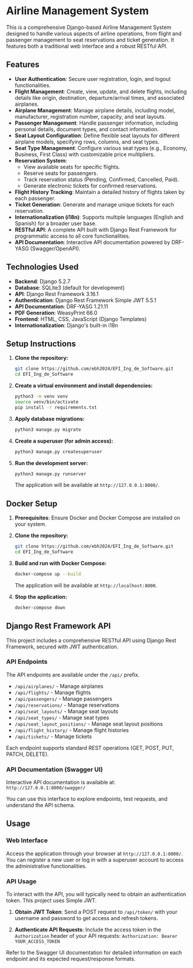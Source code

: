 # Airline Management System

This is a comprehensive Django-based Airline Management System designed to handle various aspects of airline operations, from flight and passenger management to seat reservations and ticket generation. It features both a traditional web interface and a robust RESTful API.

## Features

-   **User Authentication**: Secure user registration, login, and logout functionalities.
-   **Flight Management**: Create, view, update, and delete flights, including details like origin, destination, departure/arrival times, and associated airplanes.
-   **Airplane Management**: Manage airplane details, including model, manufacturer, registration number, capacity, and seat layouts.
-   **Passenger Management**: Handle passenger information, including personal details, document types, and contact information.
-   **Seat Layout Configuration**: Define flexible seat layouts for different airplane models, specifying rows, columns, and seat types.
-   **Seat Type Management**: Configure various seat types (e.g., Economy, Business, First Class) with customizable price multipliers.
-   **Reservation System**:
    -   View available seats for specific flights.
    -   Reserve seats for passengers.
    -   Track reservation status (Pending, Confirmed, Cancelled, Paid).
    -   Generate electronic tickets for confirmed reservations.
-   **Flight History Tracking**: Maintain a detailed history of flights taken by each passenger.
-   **Ticket Generation**: Generate and manage unique tickets for each reservation.
-   **Internationalization (i18n)**: Supports multiple languages (English and Spanish) for a broader user base.
-   **RESTful API**: A complete API built with Django Rest Framework for programmatic access to all core functionalities.
-   **API Documentation**: Interactive API documentation powered by DRF-YASG (Swagger/OpenAPI).

## Technologies Used

-   **Backend**: Django 5.2.7
-   **Database**: SQLite3 (default for development)
-   **API**: Django Rest Framework 3.16.1
-   **Authentication**: Django Rest Framework Simple JWT 5.5.1
-   **API Documentation**: DRF-YASG 1.21.11
-   **PDF Generation**: WeasyPrint 66.0
-   **Frontend**: HTML, CSS, JavaScript (Django Templates)
-   **Internationalization**: Django's built-in i18n

## Setup Instructions

1.  **Clone the repository:**
    ```bash
    git clone https://github.com/ebh2024/EFI_Ing_de_Software.git
    cd EFI_Ing_de_Software
    ```

2.  **Create a virtual environment and install dependencies:**
    ```bash
    python3 -m venv venv
    source venv/bin/activate
    pip install -r requirements.txt
    ```

3.  **Apply database migrations:**
    ```bash
    python3 manage.py migrate
    ```

4.  **Create a superuser (for admin access):**
    ```bash
    python3 manage.py createsuperuser
    ```

5.  **Run the development server:**
    ```bash
    python3 manage.py runserver
    ```

    The application will be available at `http://127.0.0.1:8000/`.

## Docker Setup

1.  **Prerequisites**: Ensure Docker and Docker Compose are installed on your system.

2.  **Clone the repository:**
    ```bash
    git clone https://github.com/ebh2024/EFI_Ing_de_Software.git
    cd EFI_Ing_de_Software
    ```

3.  **Build and run with Docker Compose:**
    ```bash
    docker-compose up --build
    ```

    The application will be available at `http://localhost:8000`.

4.  **Stop the application:**
    ```bash
    docker-compose down
    ```

## Django Rest Framework API

This project includes a comprehensive RESTful API using Django Rest Framework, secured with JWT authentication.

### API Endpoints

The API endpoints are available under the `/api/` prefix.

-   `/api/airplanes/` - Manage airplanes
-   `/api/flights/` - Manage flights
-   `/api/passengers/` - Manage passengers
-   `/api/reservations/` - Manage reservations
-   `/api/seat_layouts/` - Manage seat layouts
-   `/api/seat_types/` - Manage seat types
-   `/api/seat_layout_positions/` - Manage seat layout positions
-   `/api/flight_history/` - Manage flight histories
-   `/api/tickets/` - Manage tickets

Each endpoint supports standard REST operations (GET, POST, PUT, PATCH, DELETE).

### API Documentation (Swagger UI)

Interactive API documentation is available at:
`http://127.0.0.1:8000/swagger/`

You can use this interface to explore endpoints, test requests, and understand the API schema.

## Usage

### Web Interface

Access the application through your browser at `http://127.0.0.1:8000/`. You can register a new user or log in with a superuser account to access the administrative functionalities.

### API Usage

To interact with the API, you will typically need to obtain an authentication token. This project uses Simple JWT.

1.  **Obtain JWT Token**:
    Send a POST request to `/api/token/` with your username and password to get access and refresh tokens.

2.  **Authenticate API Requests**:
    Include the access token in the `Authorization` header of your API requests:
    `Authorization: Bearer YOUR_ACCESS_TOKEN`

Refer to the Swagger UI documentation for detailed information on each endpoint and its expected request/response formats.
